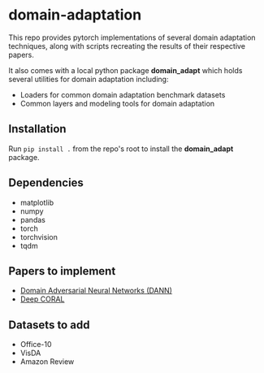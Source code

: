 # domain-adaptation

This repo provides pytorch implementations of several domain adaptation techniques,
along with scripts recreating the results of their respective papers.

It also comes with a local python package **domain_adapt** which holds several utilities
for domain adaptation including: 
- Loaders for common domain adaptation benchmark datasets
- Common layers and modeling tools for domain adaptation

## Installation
Run `pip install .` from the repo's root to install the **domain_adapt** package.

## Dependencies
- matplotlib
- numpy
- pandas
- torch
- torchvision
- tqdm

## Papers to implement
- [Domain Adversarial Neural Networks (DANN)](https://arxiv.org/pdf/1505.07818.pdf)
- [Deep CORAL](https://arxiv.org/abs/1607.01719)

## Datasets to add
- Office-10
- VisDA
- Amazon Review
